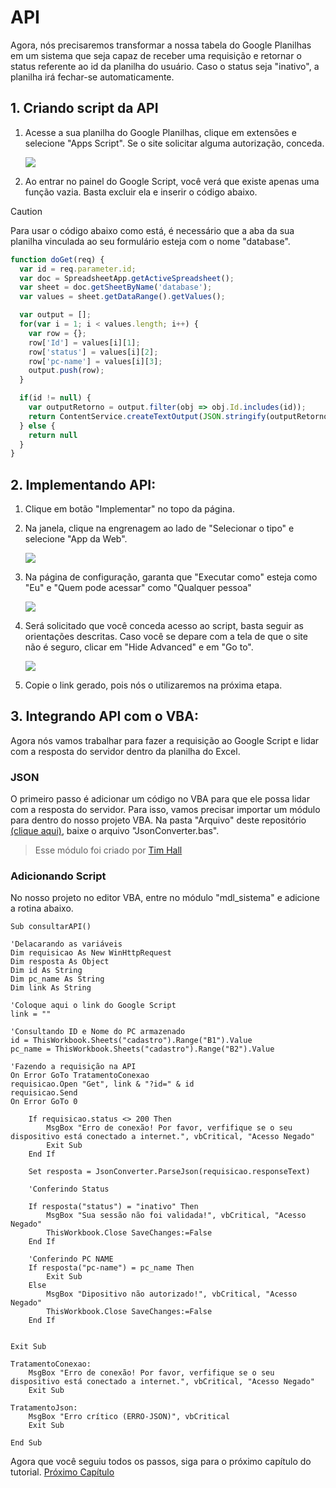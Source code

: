 # API
Agora, nós precisaremos transformar a nossa tabela do Google Planilhas em um sistema que seja capaz de receber uma requisição e retornar o status referente ao id da planilha do usuário. Caso o status seja "inativo", a planilha irá fechar-se automaticamente.

## 1. Criando script da API
1. Acesse a sua planilha do Google Planilhas, clique em extensões e selecione "Apps Script". Se o site solicitar alguma autorização, conceda.

    ![](https://imgur.com/mavOCin.jpg)
2. Ao entrar no painel do Google Script, você verá que existe apenas uma função vazia. Basta excluir ela e inserir o código abaixo.
> [!CAUTION]
> Para usar o código abaixo como está, é necessário que a aba da sua planilha vinculada ao seu formulário esteja com o nome "database".

```js
function doGet(req) {
  var id = req.parameter.id;
  var doc = SpreadsheetApp.getActiveSpreadsheet();
  var sheet = doc.getSheetByName('database');
  var values = sheet.getDataRange().getValues();

  var output = [];
  for(var i = 1; i < values.length; i++) {
    var row = {};
    row['Id'] = values[i][1];
    row['status'] = values[i][2];
    row['pc-name'] = values[i][3];
    output.push(row);
  }

  if(id != null) {
    var outputRetorno = output.filter(obj => obj.Id.includes(id));
    return ContentService.createTextOutput(JSON.stringify(outputRetorno[0])).setMimeType(ContentService.MimeType.JSON);
  } else {
    return null
  } 
}
```
## 2. Implementando API:
1. Clique em botão "Implementar" no topo da página.
2. Na janela, clique na engrenagem ao lado de "Selecionar o tipo" e selecione "App da Web".

    ![](https://imgur.com/iRkwx5A.jpg)
3. Na página de configuração, garanta que "Executar como" esteja como "Eu" e "Quem pode acessar" como "Qualquer pessoa" 

    ![](https://imgur.com/gEFZvpk.jpg)
4. Será solicitado que você conceda acesso ao script, basta seguir as orientações descritas. Caso você se depare com a tela de que o site não é seguro, clicar em "Hide Advanced" e em "Go to".

    ![](https://imgur.com/5dN1DJW.jpg)
5. Copie o link gerado, pois nós o utilizaremos na próxima etapa.

## 3. Integrando API com o VBA:
Agora nós vamos trabalhar para fazer a requisição ao Google Script e lidar com a resposta do servidor dentro da planilha do Excel.

### JSON
O primeiro passo é adicionar um código no VBA para que ele possa lidar com a resposta do servidor. Para isso, vamos precisar importar um módulo para dentro do nosso projeto VBA. Na pasta "Arquivo" deste repositório [(clique aqui)](/Arquivos/JsonConverter.bas), baixe o arquivo "JsonConverter.bas".

> Esse módulo foi criado por [Tim Hall](https://github.com/VBA-tools/VBA-JSON)

### Adicionando Script
No nosso projeto no editor VBA, entre no módulo "mdl_sistema" e adicione a rotina abaixo.

```vbnet
Sub consultarAPI()

'Delacarando as variáveis
Dim requisicao As New WinHttpRequest
Dim resposta As Object
Dim id As String
Dim pc_name As String
Dim link As String

'Coloque aqui o link do Google Script
link = ""

'Consultando ID e Nome do PC armazenado
id = ThisWorkbook.Sheets("cadastro").Range("B1").Value
pc_name = ThisWorkbook.Sheets("cadastro").Range("B2").Value

'Fazendo a requisição na API
On Error GoTo TratamentoConexao
requisicao.Open "Get", link & "?id=" & id
requisicao.Send
On Error GoTo 0

    If requisicao.status <> 200 Then
        MsgBox "Erro de conexão! Por favor, verfifique se o seu dispositivo está conectado a internet.", vbCritical, "Acesso Negado"
        Exit Sub
    End If

    Set resposta = JsonConverter.ParseJson(requisicao.responseText)

    'Conferindo Status

    If resposta("status") = "inativo" Then
        MsgBox "Sua sessão não foi validada!", vbCritical, "Acesso Negado"
        ThisWorkbook.Close SaveChanges:=False
    End If

    'Conferindo PC NAME
    If resposta("pc-name") = pc_name Then
        Exit Sub
    Else
        MsgBox "Dipositivo não autorizado!", vbCritical, "Acesso Negado"
        ThisWorkbook.Close SaveChanges:=False
    End If
    

Exit Sub

TratamentoConexao:
    MsgBox "Erro de conexão! Por favor, verfifique se o seu dispositivo está conectado a internet.", vbCritical, "Acesso Negado"
    Exit Sub

TratamentoJson:
    MsgBox "Erro crítico (ERRO-JSON)", vbCritical
    Exit Sub

End Sub
```

Agora que você seguiu todos os passos, siga para o próximo capítulo do tutorial.
[Próximo Capítulo](/5-%20Finalização.md)
